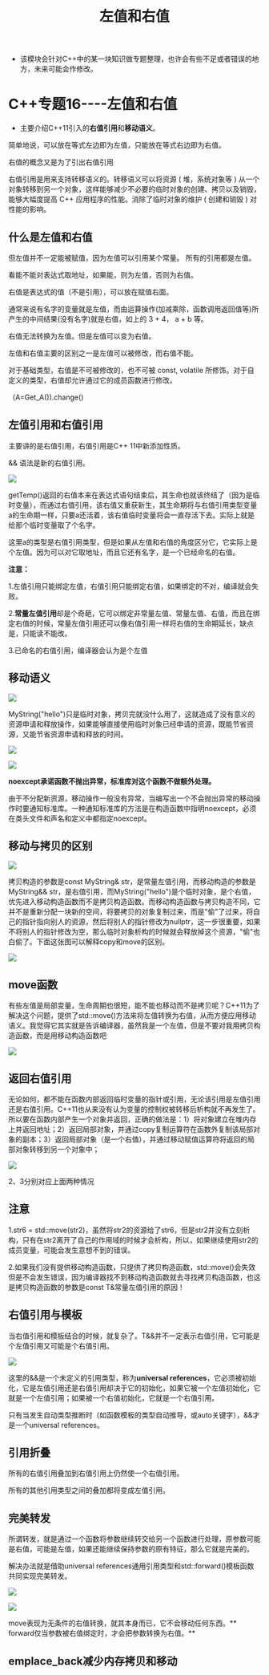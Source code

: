 ﻿---
layout: post
title:  "左值和右值"
data: 星期四, 26. 三月 2020 10:24上午 
categories: C++
tags: 专题
---
* 该模块会针对C++中的某一块知识做专题整理，也许会有些不足或者错误的地方，未来可能会作修改。

# C++专题16----左值和右值

* 主要介绍C++11引入的**右值引用**和**移动语义**。


简单地说，可以放在等式左边即为左值，只能放在等式右边即为右值。

右值的概念又是为了引出右值引用

右值引用是用来支持转移语义的。转移语义可以将资源 ( 堆，系统对象等 ) 从一个对象转移到另一个对象，这样能够减少不必要的临时对象的创建、拷贝以及销毁，能够大幅度提高 C++ 应用程序的性能。消除了临时对象的维护 ( 创建和销毁 ) 对性能的影响。
## 什么是左值和右值
但左值并不一定能被赋值，因为左值可以引用某个常量。 所有的引用都是左值。

看能不能对表达式取地址，如果能，则为左值，否则为右值。

右值是表达式的值（不是引用），可以放在赋值右面。

通常来说有名字的变量就是左值，而由运算操作(加减乘除，函数调用返回值等)所产生的中间结果(没有名字)就是右值，如上的 3 + 4， a + b 等。

右值无法转换为左值。但是左值可以变为右值。

左值和右值主要的区别之一是左值可以被修改，而右值不能。

对于基础类型，右值是不可被修改的，也不可被 const, volatile 所修饰。对于自定义的类型，右值却允许通过它的成员函数进行修改。
>
（A=Get_A()).change()

## 左值引用和右值引用

主要讲的是右值引用，右值引用是C++ 11中新添加性质。

&& 语法是新的右值引用。
>
![](https://github.com/LLLibra/LLLibra.github.io/raw/master/_posts/imgs/20200326-172052.png)
>
getTemp()返回的右值本来在表达式语句结束后，其生命也就该终结了（因为是临时变量），而通过右值引用，该右值又重获新生，其生命期将与右值引用类型变量a的生命期一样，只要a还活着，该右值临时变量将会一直存活下去。实际上就是给那个临时变量取了个名字。
>
这里a的类型是右值引用类型，但是如果从左值和右值的角度区分它，它实际上是个左值。因为可以对它取地址，而且它还有名字，是一个已经命名的右值。

**注意：**

1.左值引用只能绑定左值，右值引用只能绑定右值，如果绑定的不对，编译就会失败。

2.**常量左值引用**却是个奇葩，它可以绑定非常量左值、常量左值、右值，而且在绑定右值的时候，常量左值引用还可以像右值引用一样将右值的生命期延长，缺点是，只能读不能改。

3.已命名的右值引用，编译器会认为是个左值

## 移动语义

>
![](https://github.com/LLLibra/LLLibra.github.io/raw/master/_posts/imgs/20200326-190623.png)
>
MyString("hello")只是临时对象，拷贝完就没什么用了，这就造成了没有意义的资源申请和释放操作，如果能够直接使用临时对象已经申请的资源，既能节省资源，又能节省资源申请和释放的时间。

![](https://github.com/LLLibra/LLLibra.github.io/raw/master/_posts/imgs/20200326-190455.png)

![](https://github.com/LLLibra/LLLibra.github.io/raw/master/_posts/imgs/20200326-190509.png)

**noexcept承诺函数不抛出异常，标准库对这个函数不做额外处理。**
>
由于不分配新资源，移动操作一般没有异常，当编写出一个不会抛出异常的移动操作时要通知标准库。一种通知标准库的方法是在构造函数中指明noexcept，必须在类头文件和声名和定义中都指定noexcept。

## 移动与拷贝的区别

![](https://github.com/LLLibra/LLLibra.github.io/raw/master/_posts/imgs/20200326-190623.png)

拷贝构造的参数是const MyString& str，是常量左值引用，而移动构造的参数是MyString&& str，是右值引用，而MyString("hello")是个临时对象，是个右值，优先进入移动构造函数而不是拷贝构造函数。而移动构造函数与拷贝构造不同，它并不是重新分配一块新的空间，将要拷贝的对象复制过来，而是"偷"了过来，将自己的指针指向别人的资源，然后将别人的指针修改为nullptr，这一步很重要，如果不将别人的指针修改为空，那么临时对象析构的时候就会释放掉这个资源，"偷"也白偷了。下面这张图可以解释copy和move的区别。


![](https://github.com/LLLibra/LLLibra.github.io/raw/master/_posts/imgs/20200326-190334.png)

## move函数
有些左值是局部变量，生命周期也很短，能不能也移动而不是拷贝呢？C++11为了解决这个问题，提供了std::move()方法来将左值转换为右值，从而方便应用移动语义。我觉得它其实就是告诉编译器，虽然我是一个左值，但是不要对我用拷贝构造函数，而是用移动构造函数吧

![](https://github.com/LLLibra/LLLibra.github.io/raw/master/_posts/imgs/20200326-190936.png)

## 返回右值引用

无论如何，都不能在函数内部返回临时变量的指针或引用，无论该引用是左值引用还是右值引用。C++11也从来没有认为变量的控制权被转移后析构就不再发生了。所以要在函数内部产生一个对象并返回，正确的做法是：1）将对象建立在堆内存上并返回地址；2）返回局部对象，并通过copy复制运算符在函数外复制该局部对象的副本；3）返回局部对象（是一个右值），并通过移动赋值运算符将返回的局部对象转移到另一个对象中；

![](https://github.com/LLLibra/LLLibra.github.io/raw/master/_posts/imgs/20200326-202948.png)

2、3分别对应上面两种情况


## 注意

1.str6 = std::move(str2)，虽然将str2的资源给了str6，但是str2并没有立刻析构，只有在str2离开了自己的作用域的时候才会析构，所以，如果继续使用str2的成员变量，可能会发生意想不到的错误。

2.如果我们没有提供移动构造函数，只提供了拷贝构造函数，std::move()会失效但是不会发生错误，因为编译器找不到移动构造函数就去寻找拷贝构造函数，也这是拷贝构造函数的参数是const T&常量左值引用的原因！


## 右值引用与模板
当右值引用和模板结合的时候，就复杂了。T&&并不一定表示右值引用，它可能是个左值引用又可能是个右值引用。

![](https://github.com/LLLibra/LLLibra.github.io/raw/master/_posts/imgs/20200326-191417.png)

这里的&&是一个未定义的引用类型，称为**universal references**，它必须被初始化，它是左值引用还是右值引用却决于它的初始化，如果它被一个左值初始化，它就是一个左值引用；如果被一个右值初始化，它就是一个右值引用。

只有当发生自动类型推断时（如函数模板的类型自动推导，或auto关键字），&&才是一个universal references。


## 引用折叠

所有的右值引用叠加到右值引用上仍然使一个右值引用。

所有的其他引用类型之间的叠加都将变成左值引用。


## 完美转发
所谓转发，就是通过一个函数将参数继续转交给另一个函数进行处理，原参数可能是右值，可能是左值，如果还能继续保持参数的原有特征，那么它就是完美的。

解决办法就是借助universal references通用引用类型和std::forward()模板函数共同实现完美转发。

![](https://github.com/LLLibra/LLLibra.github.io/raw/master/_posts/imgs/20200326-192204.png)

![](https://github.com/LLLibra/LLLibra.github.io/raw/master/_posts/imgs/20200326-195053.png)


move表现为无条件的右值转换，就其本身而已，它不会移动任何东西。** forward仅当参数被右值绑定时，才会把参数转换为右值。**

## emplace_back减少内存拷贝和移动




